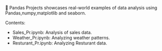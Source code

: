 📂 Pandas Projects showcases real-world examples of data analysis using Pandas,numpy,matplotlib and seaborn.

Contents:

- Sales_Pr.ipynb: Analysis of sales data.
- Weather_Pr.ipynb: Analyzing weather patterns.
- Resturant_Pr.ipynb: Analyzing Resturant data.